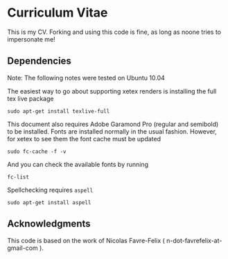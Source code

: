 # Curriculum Vitae

This is my CV. Forking and using this code is fine, as long as noone tries to
impersonate me!


## Dependencies

Note: The following notes were tested on Ubuntu 10.04

The easiest way to go about supporting xetex renders is installing the full tex
live package

    sudo apt-get install texlive-full

This document also requires Adobe Garamond Pro (regular and semibold)  to be
installed. Fonts are installed normally in the usual fashion. However, for
xetex to see them the font cache must be updated

    sudo fc-cache -f -v

And you can check the available fonts by running

    fc-list

Spellchecking requires `aspell`

    sudo apt-get install aspell

## Acknowledgments

This code is based on the work of Nicolas Favre-Felix (
n-dot-favrefelix-at-gmail-com ).
